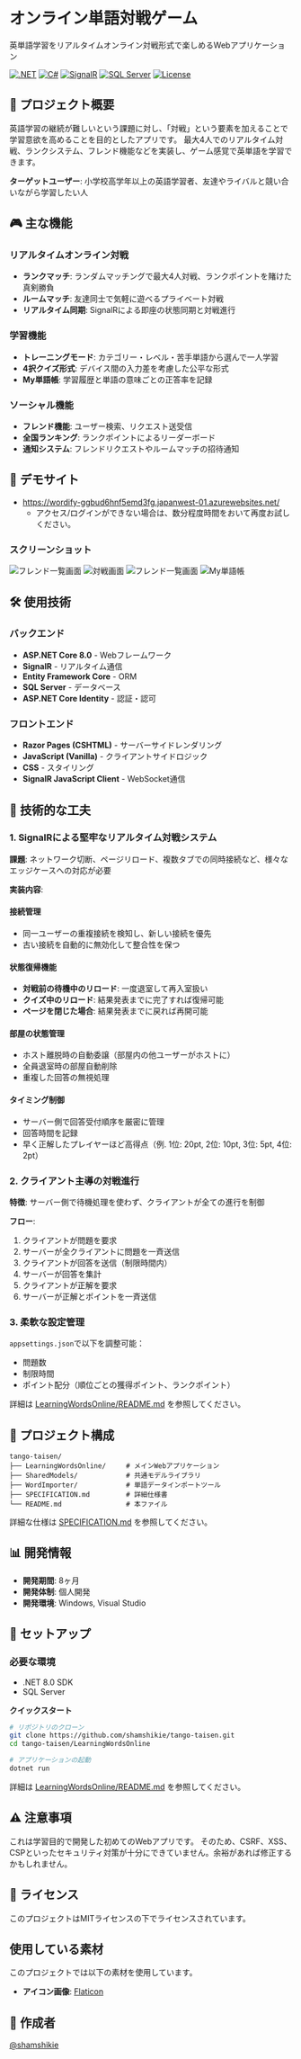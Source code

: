 ﻿# オンライン単語対戦ゲーム

英単語学習をリアルタイムオンライン対戦形式で楽しめるWebアプリケーション

[![.NET](https://img.shields.io/badge/.NET-8.0-512BD4?logo=dotnet)](https://dotnet.microsoft.com/)
[![C#](https://img.shields.io/badge/C%23-12.0-239120?logo=csharp)](https://learn.microsoft.com/dotnet/csharp/)
[![SignalR](https://img.shields.io/badge/SignalR-WebSocket-00ADD8)](https://dotnet.microsoft.com/apps/aspnet/signalr)
[![SQL Server](https://img.shields.io/badge/SQL%20Server-2019+-CC2927?logo=microsoft-sql-server)](https://www.microsoft.com/sql-server)
[![License](https://img.shields.io/badge/License-MIT-blue.svg)](LICENSE)

## 📝 プロジェクト概要

英語学習の継続が難しいという課題に対し、「対戦」という要素を加えることで学習意欲を高めることを目的としたアプリです。
最大4人でのリアルタイム対戦、ランクシステム、フレンド機能などを実装し、ゲーム感覚で英単語を学習できます。

**ターゲットユーザー**: 小学校高学年以上の英語学習者、友達やライバルと競い合いながら学習したい人

## 🎮 主な機能

### リアルタイムオンライン対戦
- **ランクマッチ**: ランダムマッチングで最大4人対戦、ランクポイントを賭けた真剣勝負
- **ルームマッチ**: 友達同士で気軽に遊べるプライベート対戦
- **リアルタイム同期**: SignalRによる即座の状態同期と対戦進行

### 学習機能
- **トレーニングモード**: カテゴリー・レベル・苦手単語から選んで一人学習
- **4択クイズ形式**: デバイス間の入力差を考慮した公平な形式
- **My単語帳**: 学習履歴と単語の意味ごとの正答率を記録

### ソーシャル機能
- **フレンド機能**: ユーザー検索、リクエスト送受信
- **全国ランキング**: ランクポイントによるリーダーボード
- **通知システム**: フレンドリクエストやルームマッチの招待通知

## 🎯 デモサイト
 - https://wordify-ggbud6hnf5emd3fg.japanwest-01.azurewebsites.net/
   - アクセス/ログインができない場合は、数分程度時間をおいて再度お試しください。

### スクリーンショット
![フレンド一覧画面](LearningWordsOnline/wwwroot/images/demo/BattleHome.png)
![対戦画面](LearningWordsOnline/wwwroot/images/demo/GameScreen.png)
![フレンド一覧画面](LearningWordsOnline/wwwroot/images/demo/Friend.png)
![My単語帳](LearningWordsOnline/wwwroot/images/demo/MyWordbook.png)

## 🛠️ 使用技術

### バックエンド
- **ASP.NET Core 8.0** - Webフレームワーク
- **SignalR** - リアルタイム通信
- **Entity Framework Core** - ORM
- **SQL Server** - データベース
- **ASP.NET Core Identity** - 認証・認可

### フロントエンド
- **Razor Pages (CSHTML)** - サーバーサイドレンダリング
- **JavaScript (Vanilla)** - クライアントサイドロジック
- **CSS** - スタイリング
- **SignalR JavaScript Client** - WebSocket通信

## 🔧 技術的な工夫

### 1. SignalRによる堅牢なリアルタイム対戦システム

**課題**: 
ネットワーク切断、ページリロード、複数タブでの同時接続など、様々なエッジケースへの対応が必要

**実装内容**:

#### 接続管理
- 同一ユーザーの重複接続を検知し、新しい接続を優先
- 古い接続を自動的に無効化して整合性を保つ

#### 状態復帰機能
- **対戦前の待機中のリロード**: 一度退室して再入室扱い
- **クイズ中のリロード**: 結果発表までに完了すれば復帰可能
- **ページを閉じた場合**: 結果発表までに戻れば再開可能

#### 部屋の状態管理
- ホスト離脱時の自動委譲（部屋内の他ユーザーがホストに）
- 全員退室時の部屋自動削除
- 重複した回答の無視処理

#### タイミング制御
- サーバー側で回答受付順序を厳密に管理
- 回答時間を記録
- 早く正解したプレイヤーほど高得点（例. 1位: 20pt, 2位: 10pt, 3位: 5pt, 4位: 2pt）

### 2. クライアント主導の対戦進行

**特徴**:
サーバー側で待機処理を使わず、クライアントが全ての進行を制御

**フロー**:

1. クライアントが問題を要求
1. サーバーが全クライアントに問題を一斉送信
1. クライアントが回答を送信（制限時間内）
1. サーバーが回答を集計
1. クライアントが正解を要求
1. サーバーが正解とポイントを一斉送信

### 3. 柔軟な設定管理
```appsettings.json```で以下を調整可能：

- 問題数
- 制限時間
- ポイント配分（順位ごとの獲得ポイント、ランクポイント）

詳細は [LearningWordsOnline/README.md](LearningWordsOnline/README.md) を参照してください。

## 📂 プロジェクト構成
```
tango-taisen/
├── LearningWordsOnline/     # メインWebアプリケーション
├── SharedModels/            # 共通モデルライブラリ
├── WordImporter/            # 単語データインポートツール
├── SPECIFICATION.md         # 詳細仕様書
└── README.md                # 本ファイル
```
詳細な仕様は [SPECIFICATION.md](SPECIFICATION.md) を参照してください。

## 📊 開発情報

- **開発期間**: 8ヶ月
- **開発体制**: 個人開発
- **開発環境**: Windows, Visual Studio

## 🚀 セットアップ

### 必要な環境
- .NET 8.0 SDK
- SQL Server 

**クイックスタート**
```bash
# リポジトリのクローン
git clone https://github.com/shamshikie/tango-taisen.git
cd tango-taisen/LearningWordsOnline

# アプリケーションの起動
dotnet run
```
詳細は [LearningWordsOnline/README.md](LearningWordsOnline/README.md) を参照してください。

## ⚠️ 注意事項
これは学習目的で開発した初めてのWebアプリです。
そのため、CSRF、XSS、CSPといったセキュリティ対策が十分にできていません。余裕があれば修正するかもしれません。

## 📄 ライセンス
このプロジェクトはMITライセンスの下でライセンスされています。

## 使用している素材

このプロジェクトでは以下の素材を使用しています。

- **アイコン画像**: [Flaticon](https://flat-icon-design.com)

## 👤 作成者
[@shamshikie](https://github.com/shamshikie)
